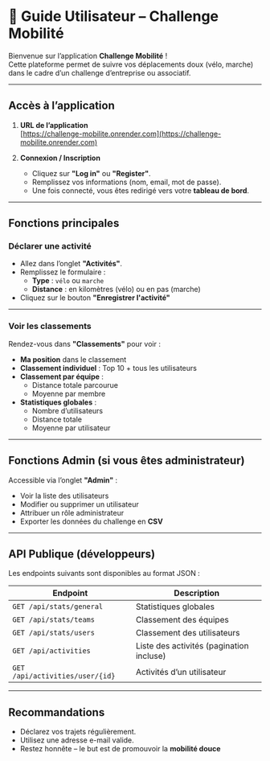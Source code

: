 # 🚀 Guide Utilisateur – Challenge Mobilité

Bienvenue sur l’application **Challenge Mobilité** !  
Cette plateforme permet de suivre vos déplacements doux (vélo, marche) dans le cadre d’un challenge d’entreprise ou associatif.

---

## Accès à l’application

1. **URL de l’application**  
   [https://challenge-mobilite.onrender.com](https://challenge-mobilite.onrender.com)

2. **Connexion / Inscription**
   - Cliquez sur **"Log in"** ou **"Register"**.
   - Remplissez vos informations (nom, email, mot de passe).
   - Une fois connecté, vous êtes redirigé vers votre **tableau de bord**.

---

## Fonctions principales

### Déclarer une activité
- Allez dans l’onglet **"Activités"**.
- Remplissez le formulaire :
  - **Type** : `vélo` ou `marche`
  - **Distance** : en kilomètres (vélo) ou en pas (marche)
- Cliquez sur le bouton **"Enregistrer l'activité"**

---

### Voir les classements
Rendez-vous dans **"Classements"** pour voir :

- **Ma position** dans le classement
- **Classement individuel** : Top 10 + tous les utilisateurs
- **Classement par équipe** :
  - Distance totale parcourue
  - Moyenne par membre
- **Statistiques globales** :
  - Nombre d’utilisateurs
  - Distance totale
  - Moyenne par utilisateur

---

## Fonctions Admin (si vous êtes administrateur)

Accessible via l’onglet **"Admin"** :

- Voir la liste des utilisateurs
- Modifier ou supprimer un utilisateur
- Attribuer un rôle administrateur
- Exporter les données du challenge en **CSV**

---

## API Publique (développeurs)

Les endpoints suivants sont disponibles au format JSON :

| Endpoint | Description |
|----------|-------------|
| `GET /api/stats/general` | Statistiques globales |
| `GET /api/stats/teams` | Classement des équipes |
| `GET /api/stats/users` | Classement des utilisateurs |
| `GET /api/activities` | Liste des activités (pagination incluse) |
| `GET /api/activities/user/{id}` | Activités d’un utilisateur |

---

## Recommandations

- Déclarez vos trajets régulièrement.
- Utilisez une adresse e-mail valide.
- Restez honnête – le but est de promouvoir la **mobilité douce**